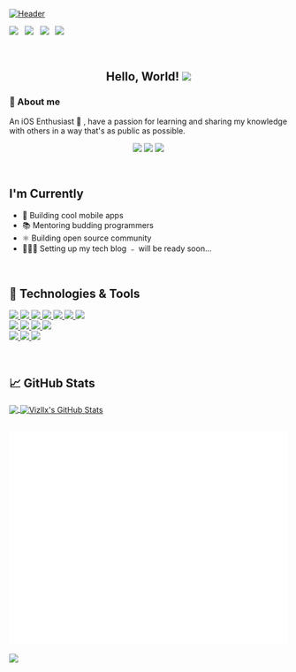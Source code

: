 [![Header](https://user-images.githubusercontent.com/6848045/149544438-5a6e91e8-64c5-4717-988a-8faee898c543.jpeg "Header")](https://some-url.dev/)


<a href="https://apps.apple.com/us/developer/" target="_blank"><img src="https://img.shields.io/badge/Vizllx-green.svg?style=for-the-badge&logo=apple&logoColor=white"></a>&nbsp;&nbsp;&nbsp;<a href="shorturl.at/wxBKN" target="_blank"><img src="https://img.shields.io/badge/LinkedIn-@Sandeep.M-blue.svg?style=for-the-badge&logo=linkedin&logoColor=white"></a>&nbsp;&nbsp;&nbsp;<a href="https://stackoverflow.com/users/2714702/vizllx" target="_blank"><img src="https://img.shields.io/badge/StackOverflow-@vizllx-blue.svg?style=for-the-badge&logo=stackoverflow&logoColor=white"></a>&nbsp;&nbsp;&nbsp;<a href="https://medium.com/@vizllx" target="_blank"><img src="https://img.shields.io/badge/Medium-@vizllx-blue.svg?style=for-the-badge&logo=medium&logoColor=white"></a>

<br />

<h2 align='center'> Hello, World! <img src="https://raw.githubusercontent.com/MartinHeinz/MartinHeinz/master/wave.gif" width="30px"> </h2>
  
  ### 🔧 About me 
  
   An iOS Enthusiast  ,  have a passion for learning and sharing my knowledge with others in a way that's as public as possible. 
  <p align="center">
  <img src="https://img.shields.io/badge/unminified%20size-6%20feet%206%20inches-informational" />
  <img src="https://img.shields.io/badge/vulnerabilities-high-critical" />
  <img src="https://img.shields.io/badge/code%20quality-A%20for%20effort-success" />
</p>
<br />

## I'm Currently

- 📱 Building cool mobile apps
- 📚 Mentoring budding programmers
- ⚛️ Building open source community
- 👷🏽‍♂️ Setting up my tech blog ﹣ will be ready soon...
<br />


## 🔧 Technologies & Tools
  <a href="https://www.typescriptlang.org/">
    <img src="https://img.shields.io/badge/ios-3178C6?&style=for-the-badge&logo=ios&logoColor=white">
  </a>
  <a href="">
    <img src="https://img.shields.io/badge/Swift-00ADD8?&style=for-the-badge&logo=swift&logoColor=white">
  </a>
  <a href="">
    <img src="https://img.shields.io/badge/Ruby-000000?&style=for-the-badge&logo=ruby&logoColor=white">
  </a>
  <a href="https://www.cplusplus.com/doc/tutorial/">
    <img src="https://img.shields.io/badge/C%2B%2B-00599C?style=for-the-badge&logo=C%2B%2B&logoColor=white">
  </a>
  <a href="https://html.com/">
    <img src="https://img.shields.io/badge/HTML-E34F26?style=for-the-badge&logo=HTML5&logoColor=white">
  </a>
  <a href="https://www.w3schools.com/css/">
    <img src="https://img.shields.io/badge/CSS-1572B6?style=for-the-badge&logo=CSS3&logoColor=white">
  </a>
  <a href="https://www.javascript.com/">
    <img src="https://img.shields.io/badge/JavaScript-323330?style=for-the-badge&logo=javascript&logoColor=F7DF1E">
  </a>
  <br>
  <a href="">
    <img src="https://img.shields.io/badge/Fastlane-000000?style=for-the-badge&logo=Fastlane&logoColor=white">
  </a>
  <a href="https://code.visualstudio.com/">
    <img src="https://img.shields.io/badge/VS%20Code-007ACC?&style=for-the-badge&logo=visual-studio-code&logoColor=white">
  </a>
  <a href="">
    <img src="https://img.shields.io/badge/Bitrise-4285F4?&style=for-the-badge&logo=Bitrise%20chrome&logoColor=white">
  </a>
  <a href="https://git-scm.com/">
    <img src="https://img.shields.io/badge/git-F05032?&style=for-the-badge&logo=git&logoColor=white">
  </a>
  <br>
  <a href="">
    <img src="https://img.shields.io/badge/Xcode-61DAFB?&style=for-the-badge&logo=xcode&logoColor=121212">
  </a>
  <a href="">
    <img src="https://img.shields.io/badge/apple-003B57?&style=for-the-badge&logo=apple&logoColor=white">
  </a>
  <a href="">
    <img src="https://img.shields.io/badge/Firebase-000000?&style=for-the-badge&logo=Firebase&logoColor=white">
  </a>
</p>
<br />

## &#x1f4c8; GitHub Stats
<a href="https://github.com/vizllx/vizllx">
  <img align="center" src="https://github-readme-stats.vercel.app/api/top-langs/?username=vizllx&hide=java,html,tex&title_color=ffffff&text_color=c9cacc&icon_color=2bbc8a&bg_color=1d1f21&langs_count=3" />
</a>
<a href="https://github.com/vizllx/vizllx">
  <img align="center" src="https://github-readme-stats.vercel.app/api?username=vizllx&show_icons=true&line_height=27&count_private=true&title_color=ffffff&text_color=c9cacc&icon_color=2bbc8a&bg_color=1d1f21" alt="Vizllx's GitHub Stats" />
</a>

<br />
<br />

![Metrics](https://github.com/vizllx/vizllx/blob/main/github-metrics.svg)

<a href="https://github.com/ESKYoung/shields-io-visitor-counter">
  <img src="https://shields-io-visitor-counter.herokuapp.com/badge?page=vizllx.vizllx&style=for-the-badge">
<a>
